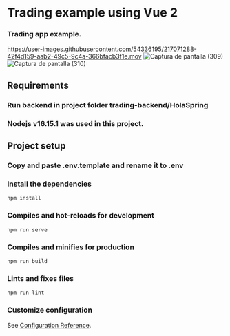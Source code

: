 # Trading example using Vue 2

### Trading app example.


https://user-images.githubusercontent.com/54336195/217071288-42f4d159-aab2-49c5-9c4a-366bfacb3f1e.mov
![Captura de pantalla (309)](https://user-images.githubusercontent.com/54336195/215652871-a815573e-0e90-4211-a33c-0166c68000d0.png)
![Captura de pantalla (310)](https://user-images.githubusercontent.com/54336195/215652880-f0264b8f-1730-45ad-a473-6461b4dccb67.png)

## Requirements
### Run backend in project folder trading-backend/HolaSpring
### Nodejs v16.15.1 was used in this project.
## Project setup
### Copy and paste .env.template and rename it to .env
### Install the dependencies
```
npm install
```

### Compiles and hot-reloads for development
```
npm run serve
```

### Compiles and minifies for production
```
npm run build
```

### Lints and fixes files
```
npm run lint
```

### Customize configuration
See [Configuration Reference](https://cli.vuejs.org/config/).

